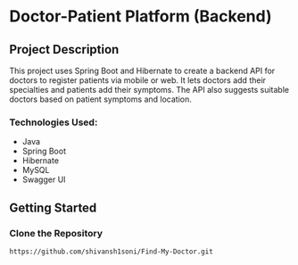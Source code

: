 # Doctor-Patient Platform (Backend)

## Project Description
This project uses Spring Boot and Hibernate to create a backend API for doctors to register patients via mobile or web. It lets doctors add their specialties and patients add their symptoms. The API also suggests suitable doctors based on patient symptoms and location.

### Technologies Used:
- Java
- Spring Boot
- Hibernate
- MySQL
- Swagger UI

## Getting Started

### Clone the Repository
```bash
https://github.com/shivansh1soni/Find-My-Doctor.git
```




